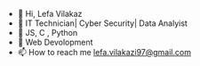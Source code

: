 - 👋 Hi, Lefa Vilakaz
- 👀 IT Technician| Cyber Security| Data Analyist 
- 🌱 JS, C , Python
- 💞️ Web Devolopment
- 📫 How to reach me lefa.vilakazi97@gmail.com 

<!---
lefavilakazi97/lefavilakazi97 is a ✨ special ✨ repository because its `README.md` (this file) appears on your GitHub profile.
You can click the Preview link to take a look at your changes.
--->
